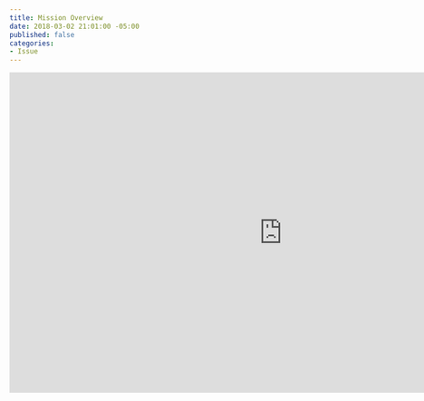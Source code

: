```yaml
---
title: Mission Overview
date: 2018-03-02 21:01:00 -05:00
published: false
categories:
- Issue
---
```


<iframe src='https://onedrive.live.com/embed?cid=D21D2B1E88683B0A&resid=D21D2B1E88683B0A%21122&authkey=AOjgTpR0gKRLvdc&em=2&wdAr=1.7777777777777777' width='962px' height='565px' frameborder='0'>This is an embedded <a target='_blank' href='https://office.com'>Microsoft Office</a> presentation, powered by <a target='_blank' href='https://office.com/webapps'>Office Online</a>.</iframe>